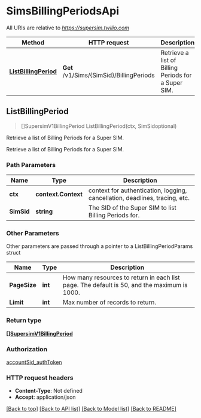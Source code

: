 # SimsBillingPeriodsApi

All URIs are relative to *https://supersim.twilio.com*

Method | HTTP request | Description
------------- | ------------- | -------------
[**ListBillingPeriod**](SimsBillingPeriodsApi.md#ListBillingPeriod) | **Get** /v1/Sims/{SimSid}/BillingPeriods | Retrieve a list of Billing Periods for a Super SIM.



## ListBillingPeriod

> []SupersimV1BillingPeriod ListBillingPeriod(ctx, SimSidoptional)

Retrieve a list of Billing Periods for a Super SIM.

Retrieve a list of Billing Periods for a Super SIM.

### Path Parameters


Name | Type | Description
------------- | ------------- | -------------
**ctx** | **context.Context** | context for authentication, logging, cancellation, deadlines, tracing, etc.
**SimSid** | **string** | The SID of the Super SIM to list Billing Periods for.

### Other Parameters

Other parameters are passed through a pointer to a ListBillingPeriodParams struct


Name | Type | Description
------------- | ------------- | -------------
**PageSize** | **int** | How many resources to return in each list page. The default is 50, and the maximum is 1000.
**Limit** | **int** | Max number of records to return.

### Return type

[**[]SupersimV1BillingPeriod**](SupersimV1BillingPeriod.md)

### Authorization

[accountSid_authToken](../README.md#accountSid_authToken)

### HTTP request headers

- **Content-Type**: Not defined
- **Accept**: application/json

[[Back to top]](#) [[Back to API list]](../README.md#documentation-for-api-endpoints)
[[Back to Model list]](../README.md#documentation-for-models)
[[Back to README]](../README.md)

